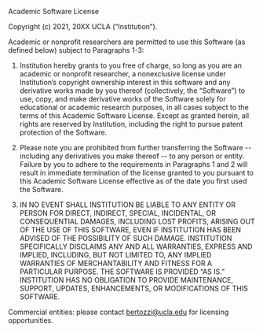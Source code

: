 Academic Software License

Copyright (c) 2021, 20XX UCLA (“Institution”).

Academic or nonprofit researchers are permitted to use this Software (as defined below) subject to Paragraphs 1-3:

1. Institution hereby grants to you free of charge, so long as you are an
   academic or nonprofit researcher, a nonexclusive license under Institution’s
   copyright ownership interest in this software and any derivative works made
   by you thereof (collectively, the “Software”) to use, copy, and make
   derivative works of the Software solely for educational or academic research
   purposes, in all cases subject to the terms of this Academic Software License.
   Except as granted herein, all rights are reserved by Institution, including
   the right to pursue patent protection of the Software.

2. Please note you are prohibited from further transferring the Software --
   including any derivatives you make thereof -- to any person or entity.
   Failure by you to adhere to the requirements in Paragraphs 1 and 2 will
   result in immediate termination of the license granted to you pursuant to
   this Academic Software License effective as of the date you first used the
   Software.

3. IN NO EVENT SHALL INSTITUTION BE LIABLE TO ANY ENTITY OR PERSON FOR DIRECT,
   INDIRECT, SPECIAL, INCIDENTAL, OR CONSEQUENTIAL DAMAGES, INCLUDING LOST
   PROFITS, ARISING OUT OF THE USE OF THIS SOFTWARE, EVEN IF INSTITUTION HAS
   BEEN ADVISED OF THE POSSIBILITY OF SUCH DAMAGE. INSTITUTION SPECIFICALLY
   DISCLAIMS ANY AND ALL WARRANTIES, EXPRESS AND IMPLIED, INCLUDING, BUT NOT
   LIMITED TO, ANY IMPLIED WARRANTIES OF MERCHANTABILITY AND FITNESS FOR A
   PARTICULAR PURPOSE. THE SOFTWARE IS PROVIDED “AS IS.” INSTITUTION HAS NO
   OBLIGATION TO PROVIDE MAINTENANCE, SUPPORT, UPDATES, ENHANCEMENTS, OR
   MODIFICATIONS OF THIS SOFTWARE.

Commercial entities: please contact bertozzi@ucla.edu for licensing opportunities.
